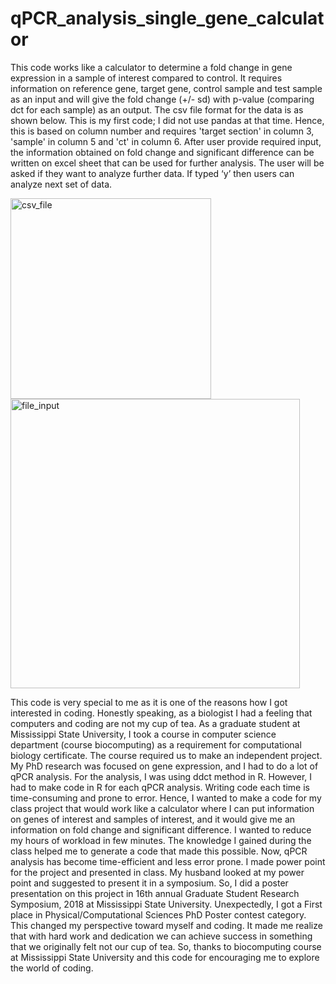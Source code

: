 # qPCR_analysis_single_gene_calculator
This code works like a calculator to determine a fold change in gene expression in a sample of interest compared to control. It requires information on reference gene, target gene, control sample and test sample as an input and will give the fold change (+/- sd) with p-value (comparing dct for each sample) as an output. The csv file format for the data is as shown below. This is my first code; I did not use pandas at that time. Hence, this is based on column number and requires 'target section' in column 3, 'sample' in column 5 and 'ct' in column 6. After user provide required input, the information obtained on fold change and significant difference can be written on excel sheet that can be used for further analysis. The user will be asked if they want to analyze further data. If typed ‘y’ then users can analyze next set of data.


<img width="321" alt="csv_file" src="https://github.com/Laxmi-Dhungel/qPCR_snalysis_single_gene_calculator/assets/154451345/9367b811-a4ac-4edc-b6ee-986cea017ca6">

<img width="463" alt="file_input" src="https://github.com/Laxmi-Dhungel/qPCR_snalysis_single_gene_calculator/assets/154451345/d9995901-0136-4f54-ad41-0067d2ad3f91">




This code is very special to me as it is one of the reasons how I got interested in coding. Honestly speaking, as a biologist I had a feeling that computers and coding are not my cup of tea. As a graduate student at Mississippi State University, I took a course in computer science department (course biocomputing) as a requirement for computational biology certificate. The course required us to make an independent project. My PhD research was focused on gene expression, and I had to do a lot of qPCR analysis. For the analysis, I was using ddct method in R. However, I had to make code in R for each qPCR analysis. Writing code each time is time-consuming and prone to error. Hence, I wanted to make a code for my class project that would work like a calculator where I can put information on genes of interest and samples of interest, and it would give me an information on fold change and significant difference. I wanted to reduce my hours of workload in few minutes. The knowledge I gained during the class helped me to generate a code that made this possible. Now, qPCR analysis has become time-efficient and less error prone. I made power point for the project and presented in class. My husband looked at my power point and suggested to present it in a symposium. So, I did a poster presentation on this project in 16th annual Graduate Student Research Symposium, 2018 at Mississippi State University. Unexpectedly, I got a First place in Physical/Computational Sciences PhD Poster contest category. This changed my perspective toward myself and coding. It made me realize that with hard work and dedication we can achieve success in something that we originally felt not our cup of tea. So, thanks to biocomputing course at Mississippi State University and this code for encouraging me to explore the world of coding.
